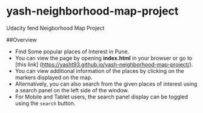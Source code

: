 # yash-neighborhood-map-project
Udacity fend Neigborhood Map Project

##Overview
- Find Some popular places of Interest in Pune.
- You can view the page by opening **index.html** in your browser or go to [this link] (https://yasht93.github.io/yash-neighborhood-map-project/).
- You can view additional information of the places by clicking on the markers displayed on the map.
- Alternatively, you can also search from the given places of interest using a search panel on the left side of the window.
- For Mobile and Tablet users, the search panel display can be toggled using the `search` button. 
